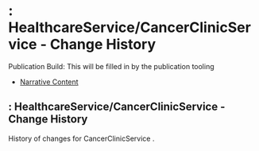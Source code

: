 # : HealthcareService/CancerClinicService - Change History

Publication Build: This will be filled in by the publication tooling

* [Narrative Content](HealthcareService-CancerClinicService.html)

## : HealthcareService/CancerClinicService - Change History

History of changes for CancerClinicService .